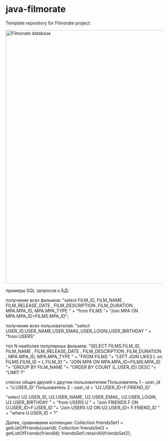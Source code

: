 # java-filmorate
Template repository for Filmorate project.

<img width="814" alt="Filmorate database" src="https://user-images.githubusercontent.com/100468392/183958614-f7951119-121e-47d9-a3b3-873a2480b4e7.png">

примеры SQL запросов к БД:

получение всех фильмов:
"select  FILM_ID, FILM_NAME , FILM_RELEASE_DATE , FILM_DESCRIPTION ,FILM_DURATION , MPA.MPA_ID, MPA.MPA_TYPE " +
"from FILMS "+
"Join MPA ON MPA.MPA_ID=FILMS.MPA_ID";

получение всех пользователей:
"select USER_ID,USER_NAME,USER_EMAIL,USER_LOGIN,USER_BIRTHDAY " +
"from USERS"

топ N наиболее популярных фильмов:
"SELECT FILMS.FILM_ID, FILM_NAME , FILM_RELEASE_DATE , FILM_DESCRIPTION ,FILM_DURATION , MPA.MPA_ID, MPA.MPA_TYPE " +
"FROM FILMS "+
"LEFT JOIN LIKES L on FILMS.FILM_ID = L.FILM_ID "+
"JOIN MPA ON MPA.MPA_ID=FILMS.MPA_ID "+
"GROUP BY FILM_NAME "+
"ORDER BY COUNT (L.USER_ID) DESC "+
"LIMIT ?"

список общих друзей с другим пользователем
Пользователь 1 - user_id = 'U.USER_ID'
Пользователь 2 - user_id = 'U2.USER_ID=F.FRIEND_ID'

"select U2.USER_ID, U2.USER_NAME, U2.USER_EMAIL, U2.USER_LOGIN, U2.USER_BIRTHDAY " +
"from USERS U " +
"Join FRIENDS F ON U.USER_ID=F.USER_ID "+
"Join USERS U2 ON U2.USER_ID= F.FRIEND_ID " +
"where U.USER_ID = ?"

Далее, сравниваем коллекции:
Collection<User> friendsSet1 = getListOfFriends(userId);
Collection<User> friendsSet2 = getListOfFriends(friendId);
friendsSet1.retainAll(friendsSet2);




